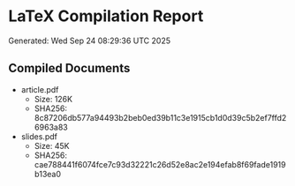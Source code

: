 # LaTeX Compilation Report
Generated: Wed Sep 24 08:29:36 UTC 2025
## Compiled Documents
- article.pdf
  - Size: 126K
  - SHA256: 8c87206db577a94493b2beb0ed39b11c3e1915cb1d0d39c5b2ef7ffd26963a83
- slides.pdf
  - Size: 45K
  - SHA256: cae788441f6074fce7c93d32221c26d52e8ac2e194efab8f69fade1919b13ea0
